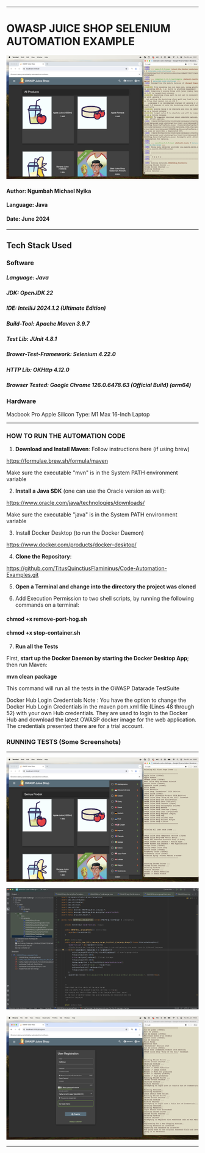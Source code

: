 -----------------------------------------------------------------------------------------------------------

# OWASP JUICE SHOP SELENIUM AUTOMATION EXAMPLE


![](https://github.com/TitusQuinctiusFlamininus/Code-Automation-Examples/blob/main/Selenium-Java-Example/screenshots/challenge_ss_7.png)

#### Author:    Ngumbah Michael Nyika
#### Language:  Java
#### Date:      June 2024

------------------------------------------

## Tech Stack Used

### Software

##### Language:    Java
##### JDK:    OpenJDK 22
##### IDE:    IntelliJ 2024.1.2 (Ultimate Edition)
##### Build-Tool:    Apache Maven 3.9.7
##### Test Lib:    JUnit 4.8.1
##### Brower-Test-Framework:    Selenium 4.22.0
##### HTTP Lib:    OKHttp 4.12.0
##### Browser Tested: Google Chrome 126.0.6478.63 (Official Build) (arm64)


### Hardware

Macbook Pro Apple Silicon 
Type: M1 Max 16-Inch Laptop

------------------------------------------


### HOW TO RUN THE AUTOMATION CODE


1. **Download and Install Maven**: Follow instructions here (if using brew)

https://formulae.brew.sh/formula/maven

Make sure the executable "mvn" is in the System PATH environment variable


2. **Install a Java SDK** (one can use the Oracle version as well):

https://www.oracle.com/java/technologies/downloads/ 

Make sure the executable "java" is in the System PATH environment variable

3. Install Docker Desktop (to run the Docker Daemon)

https://www.docker.com/products/docker-desktop/


4. **Clone the Repository**: 

https://github.com/TitusQuinctiusFlamininus/Code-Automation-Examples.git


5. **Open a Terminal and change into the directory the project was cloned**


6. Add Execution Permission to two shell scripts, by running the following commands on a terminal:

#### **chmod +x remove-port-hog.sh**
#### **chmod +x stop-container.sh**


7. **Run all the Tests**

First, **start up the Docker Daemon by starting the Docker Desktop App**; then run Maven: 

**mvn clean package**

This command will run all the tests in the OWASP Datarade TestSuite

Docker Hub Login Credentials Note : You have the option to change the Docker Hub Login Credentials in the maven pom.xml file (Lines 48 through 52) with your own Hub credentials. They are used to login to the Docker Hub and download the latest OWASP docker image for the web application. The credentials presented there are for a trial account. 

### RUNNING TESTS (Some Screenshots)
------------------------------------------

![](https://github.com/TitusQuinctiusFlamininus/Code-Automation-Examples/blob/main/Selenium-Java-Example/screenshots/challenge_ss_5.png)

![](https://github.com/TitusQuinctiusFlamininus/Code-Automation-Examples/blob/main/Selenium-Java-Example/screenshots/challenge_ss_9.png)

![](https://github.com/TitusQuinctiusFlamininus/Code-Automation-Examples/blob/main/Selenium-Java-Example/screenshots/challenge_ss_1.png)


-----------------------------------------------------------------------------------------------------------


